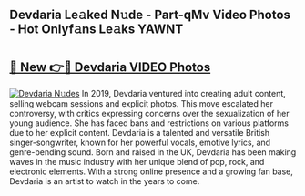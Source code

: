 ## Devdaria Le𝚊ked N𝚞de - Part-qMv Video Photos - Hot Onlyf𝚊ns Le𝚊ks YAWNT

# <h2><a href="http://ab43545.deff.icu/?id=Devdaria">🔗 New 👉🔴 Devdaria VIDEO Photos</a></h2>

[![Devdaria N𝚞des](https://i.imgur.com/rIISA9y.gif)](http://ab43545.deff.icu/?id=Devdaria)
In 2019, Devdaria ventured into creating adult content, selling webcam sessions and explicit photos. This move escalated her controversy, with critics expressing concerns over the sexualization of her young audience. She has faced bans and restrictions on various platforms due to her explicit content. Devdaria is a talented and versatile British singer-songwriter, known for her powerful vocals, emotive lyrics, and genre-bending sound. Born and raised in the UK, Devdaria has been making waves in the music industry with her unique blend of pop, rock, and electronic elements. With a strong online presence and a growing fan base, Devdaria is an artist to watch in the years to come.

